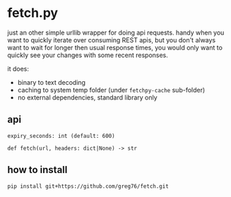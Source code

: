 # fetch.py
just an other simple urllib wrapper for doing api requests. handy when you want to quickly iterate over consuming REST apis, but you don't always want to wait for longer then usual response times, you would only want to quickly see your changes with some recent responses.

it does:
* binary to text decoding
* caching to system temp folder (under `fetchpy-cache` sub-folder)
* no external dependencies, standard library only

## api
```
expiry_seconds: int (default: 600)

def fetch(url, headers: dict|None) -> str
```

## how to install
```
pip install git+https://github.com/greg76/fetch.git
```
